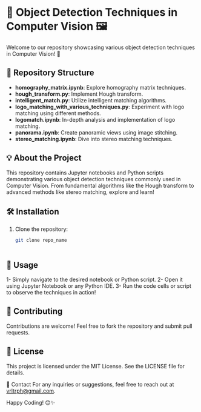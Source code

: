 # 🚀 Object Detection Techniques in Computer Vision 🖼️

Welcome to our repository showcasing various object detection techniques in Computer Vision! 📸

## 📂 Repository Structure

- **homography_matrix.ipynb**: Explore homography matrix techniques.
- **hough_transform.py**: Implement Hough transform.
- **intelligent_match.py**: Utilize intelligent matching algorithms.
- **logo_matching_with_various_techniques.py**: Experiment with logo matching using different methods.
- **logomatch.ipynb**: In-depth analysis and implementation of logo matching.
- **panorama.ipynb**: Create panoramic views using image stitching.
- **stereo_matching.ipynb**: Dive into stereo matching techniques.

## 💡 About the Project

This repository contains Jupyter notebooks and Python scripts demonstrating various object detection techniques commonly used in Computer Vision. From fundamental algorithms like the Hough transform to advanced methods like stereo matching, explore and learn!

## 🛠️ Installation

1. Clone the repository:
   ```bash
   git clone repo_name
  
## 📖 Usage
1- Simply navigate to the desired notebook or Python script.
2- Open it using Jupyter Notebook or any Python IDE.
3- Run the code cells or script to observe the techniques in action!

## 🤝 Contributing
Contributions are welcome! Feel free to fork the repository and submit pull requests.

## 📜 License
This project is licensed under the MIT License. See the LICENSE file for details.

📧 Contact
For any inquiries or suggestions, feel free to reach out at vrltrph@gmail.com.

Happy Coding! 😊✨
